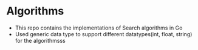 # Algorithms
- This repo contains the implementations of Search algorithms in Go
- Used generic data type to support different datatypes(int, float, string) for the algorithmsss
